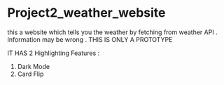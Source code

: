 # Project2_weather_website
this a website which tells you the weather by fetching from weather API .
Information may be wrong . THIS IS ONLY A PROTOTYPE

IT HAS 2 Highlighting Features :

1) Dark Mode
2) Card Flip

